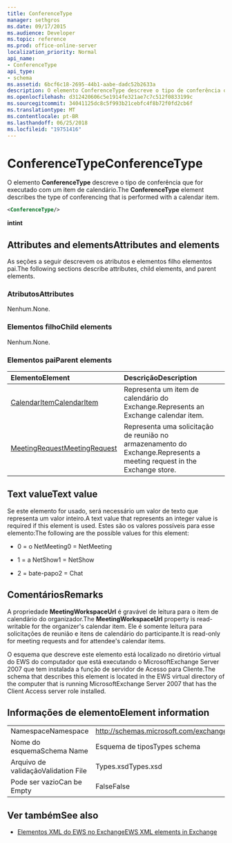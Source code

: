 ```yaml
---
title: ConferenceType
manager: sethgros
ms.date: 09/17/2015
ms.audience: Developer
ms.topic: reference
ms.prod: office-online-server
localization_priority: Normal
api_name:
- ConferenceType
api_type:
- schema
ms.assetid: 6bcf6c18-2695-44b1-aabe-dadc52b2633a
description: O elemento ConferenceType descreve o tipo de conferência que for executado com um item de calendário.
ms.openlocfilehash: d312420606c5e1914fe321ae7c7c512f0833199c
ms.sourcegitcommit: 34041125dc8c5f993b21cebfc4f8b72f0fd2cb6f
ms.translationtype: MT
ms.contentlocale: pt-BR
ms.lasthandoff: 06/25/2018
ms.locfileid: "19751416"
---
```

# <a name="conferencetype"></a><span data-ttu-id="a2f8d-103">ConferenceType</span><span class="sxs-lookup"><span data-stu-id="a2f8d-103">ConferenceType</span></span>

<span data-ttu-id="a2f8d-104">O elemento **ConferenceType** descreve o tipo de conferência que for executado com um item de calendário.</span><span class="sxs-lookup"><span data-stu-id="a2f8d-104">The **ConferenceType** element describes the type of conferencing that is performed with a calendar item.</span></span> 
  
```xml
<ConferenceType/>
```

 <span data-ttu-id="a2f8d-105">**int**</span><span class="sxs-lookup"><span data-stu-id="a2f8d-105">**int**</span></span>
## <a name="attributes-and-elements"></a><span data-ttu-id="a2f8d-106">Attributes and elements</span><span class="sxs-lookup"><span data-stu-id="a2f8d-106">Attributes and elements</span></span>

<span data-ttu-id="a2f8d-107">As seções a seguir descrevem os atributos e elementos filho elementos pai.</span><span class="sxs-lookup"><span data-stu-id="a2f8d-107">The following sections describe attributes, child elements, and parent elements.</span></span>
  
### <a name="attributes"></a><span data-ttu-id="a2f8d-108">Atributos</span><span class="sxs-lookup"><span data-stu-id="a2f8d-108">Attributes</span></span>

<span data-ttu-id="a2f8d-109">Nenhum.</span><span class="sxs-lookup"><span data-stu-id="a2f8d-109">None.</span></span>
  
### <a name="child-elements"></a><span data-ttu-id="a2f8d-110">Elementos filho</span><span class="sxs-lookup"><span data-stu-id="a2f8d-110">Child elements</span></span>

<span data-ttu-id="a2f8d-111">Nenhum.</span><span class="sxs-lookup"><span data-stu-id="a2f8d-111">None.</span></span>
  
### <a name="parent-elements"></a><span data-ttu-id="a2f8d-112">Elementos pai</span><span class="sxs-lookup"><span data-stu-id="a2f8d-112">Parent elements</span></span>

|<span data-ttu-id="a2f8d-113">**Elemento**</span><span class="sxs-lookup"><span data-stu-id="a2f8d-113">**Element**</span></span>|<span data-ttu-id="a2f8d-114">**Descrição**</span><span class="sxs-lookup"><span data-stu-id="a2f8d-114">**Description**</span></span>|
|:-----|:-----|
|[<span data-ttu-id="a2f8d-115">CalendarItem</span><span class="sxs-lookup"><span data-stu-id="a2f8d-115">CalendarItem</span></span>](calendaritem.md) <br/> |<span data-ttu-id="a2f8d-116">Representa um item de calendário do Exchange.</span><span class="sxs-lookup"><span data-stu-id="a2f8d-116">Represents an Exchange calendar item.</span></span>  <br/> |
|[<span data-ttu-id="a2f8d-117">MeetingRequest</span><span class="sxs-lookup"><span data-stu-id="a2f8d-117">MeetingRequest</span></span>](meetingrequest.md) <br/> |<span data-ttu-id="a2f8d-118">Representa uma solicitação de reunião no armazenamento do Exchange.</span><span class="sxs-lookup"><span data-stu-id="a2f8d-118">Represents a meeting request in the Exchange store.</span></span>  <br/> |
   
## <a name="text-value"></a><span data-ttu-id="a2f8d-119">Text value</span><span class="sxs-lookup"><span data-stu-id="a2f8d-119">Text value</span></span>

<span data-ttu-id="a2f8d-120">Se este elemento for usado, será necessário um valor de texto que representa um valor inteiro.</span><span class="sxs-lookup"><span data-stu-id="a2f8d-120">A text value that represents an integer value is required if this element is used.</span></span> <span data-ttu-id="a2f8d-121">Estes são os valores possíveis para esse elemento:</span><span class="sxs-lookup"><span data-stu-id="a2f8d-121">The following are the possible values for this element:</span></span>
  
- <span data-ttu-id="a2f8d-122">0 = o NetMeeting</span><span class="sxs-lookup"><span data-stu-id="a2f8d-122">0 = NetMeeting</span></span>
    
- <span data-ttu-id="a2f8d-123">1 = a NetShow</span><span class="sxs-lookup"><span data-stu-id="a2f8d-123">1 = NetShow</span></span>
    
- <span data-ttu-id="a2f8d-124">2 = bate-papo</span><span class="sxs-lookup"><span data-stu-id="a2f8d-124">2 = Chat</span></span>
    
## <a name="remarks"></a><span data-ttu-id="a2f8d-125">Comentários</span><span class="sxs-lookup"><span data-stu-id="a2f8d-125">Remarks</span></span>

<span data-ttu-id="a2f8d-126">A propriedade **MeetingWorkspaceUrl** é gravável de leitura para o item de calendário do organizador.</span><span class="sxs-lookup"><span data-stu-id="a2f8d-126">The **MeetingWorkspaceUrl** property is read-writable for the organizer's calendar item.</span></span> <span data-ttu-id="a2f8d-127">Ele é somente leitura para solicitações de reunião e itens de calendário do participante.</span><span class="sxs-lookup"><span data-stu-id="a2f8d-127">It is read-only for meeting requests and for attendee's calendar items.</span></span> 
  
<span data-ttu-id="a2f8d-128">O esquema que descreve este elemento está localizado no diretório virtual do EWS do computador que está executando o MicrosoftExchange Server 2007 que tem instalada a função de servidor de Acesso para Cliente.</span><span class="sxs-lookup"><span data-stu-id="a2f8d-128">The schema that describes this element is located in the EWS virtual directory of the computer that is running MicrosoftExchange Server 2007 that has the Client Access server role installed.</span></span> 
  
## <a name="element-information"></a><span data-ttu-id="a2f8d-129">Informações de elemento</span><span class="sxs-lookup"><span data-stu-id="a2f8d-129">Element information</span></span>

|||
|:-----|:-----|
|<span data-ttu-id="a2f8d-130">Namespace</span><span class="sxs-lookup"><span data-stu-id="a2f8d-130">Namespace</span></span>  <br/> |http://schemas.microsoft.com/exchange/services/2006/types  <br/> |
|<span data-ttu-id="a2f8d-131">Nome do esquema</span><span class="sxs-lookup"><span data-stu-id="a2f8d-131">Schema Name</span></span>  <br/> |<span data-ttu-id="a2f8d-132">Esquema de tipos</span><span class="sxs-lookup"><span data-stu-id="a2f8d-132">Types schema</span></span>  <br/> |
|<span data-ttu-id="a2f8d-133">Arquivo de validação</span><span class="sxs-lookup"><span data-stu-id="a2f8d-133">Validation File</span></span>  <br/> |<span data-ttu-id="a2f8d-134">Types.xsd</span><span class="sxs-lookup"><span data-stu-id="a2f8d-134">Types.xsd</span></span>  <br/> |
|<span data-ttu-id="a2f8d-135">Pode ser vazio</span><span class="sxs-lookup"><span data-stu-id="a2f8d-135">Can be Empty</span></span>  <br/> |<span data-ttu-id="a2f8d-136">False</span><span class="sxs-lookup"><span data-stu-id="a2f8d-136">False</span></span>  <br/> |
   
## <a name="see-also"></a><span data-ttu-id="a2f8d-137">Ver também</span><span class="sxs-lookup"><span data-stu-id="a2f8d-137">See also</span></span>



- [<span data-ttu-id="a2f8d-138">Elementos XML do EWS no Exchange</span><span class="sxs-lookup"><span data-stu-id="a2f8d-138">EWS XML elements in Exchange</span></span>](ews-xml-elements-in-exchange.md)

